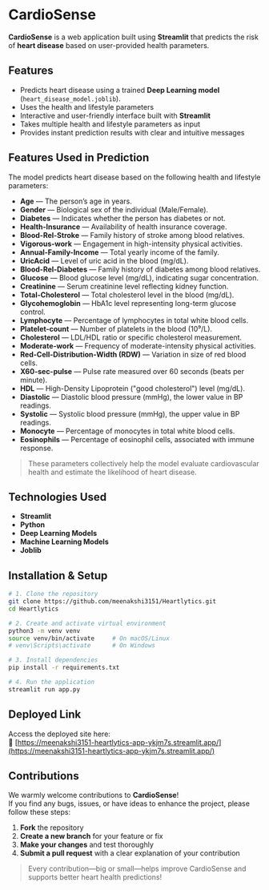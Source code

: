 #  CardioSense

**CardioSense** is a web application built using **Streamlit** that predicts the risk of **heart disease** based on user-provided health parameters.


##  Features
- Predicts heart disease using a trained **Deep Learning model** (`heart_disease_model.joblib`).
- Uses the health and lifestyle parameters
- Interactive and user-friendly interface built with **Streamlit**  
- Takes multiple health and lifestyle parameters as input  
- Provides instant prediction results with clear and intuitive messages  

##  Features Used in Prediction

The model predicts heart disease based on the following health and lifestyle parameters:

- **Age** — The person’s age in years.  
- **Gender** — Biological sex of the individual (Male/Female).  
- **Diabetes** — Indicates whether the person has diabetes or not.  
- **Health-Insurance** — Availability of health insurance coverage.  
- **Blood-Rel-Stroke** — Family history of stroke among blood relatives.  
- **Vigorous-work** — Engagement in high-intensity physical activities.  
- **Annual-Family-Income** — Total yearly income of the family.  
- **UricAcid** — Level of uric acid in the blood (mg/dL).  
- **Blood-Rel-Diabetes** — Family history of diabetes among blood relatives.  
- **Glucose** — Blood glucose level (mg/dL), indicating sugar concentration.  
- **Creatinine** — Serum creatinine level reflecting kidney function.  
- **Total-Cholesterol** — Total cholesterol level in the blood (mg/dL).  
- **Glycohemoglobin** — HbA1c level representing long-term glucose control.  
- **Lymphocyte** — Percentage of lymphocytes in total white blood cells.  
- **Platelet-count** — Number of platelets in the blood (10⁹/L).  
- **Cholesterol** — LDL/HDL ratio or specific cholesterol measurement.  
- **Moderate-work** — Frequency of moderate-intensity physical activities.  
- **Red-Cell-Distribution-Width (RDW)** — Variation in size of red blood cells.  
- **X60-sec-pulse** — Pulse rate measured over 60 seconds (beats per minute).  
- **HDL** — High-Density Lipoprotein ("good cholesterol") level (mg/dL).  
- **Diastolic** — Diastolic blood pressure (mmHg), the lower value in BP readings.  
- **Systolic** — Systolic blood pressure (mmHg), the upper value in BP readings.  
- **Monocyte** — Percentage of monocytes in total white blood cells.  
- **Eosinophils** — Percentage of eosinophil cells, associated with immune response.

>  These parameters collectively help the model evaluate cardiovascular health and estimate the likelihood of heart disease.


##  Technologies Used
- **Streamlit**
- **Python**
- **Deep Learning Models**
- **Machine Learning Models**
- **Joblib**

##  Installation & Setup

```bash
# 1. Clone the repository
git clone https://github.com/meenakshi3151/Heartlytics.git
cd Heartlytics

# 2. Create and activate virtual environment
python3 -m venv venv
source venv/bin/activate     # On macOS/Linux
# venv\Scripts\activate      # On Windows

# 3. Install dependencies
pip install -r requirements.txt

# 4. Run the application
streamlit run app.py
```

##  Deployed Link
Access the deployed site here:  
🔗 [https://meenakshi3151-heartlytics-app-ykjm7s.streamlit.app/](https://meenakshi3151-heartlytics-app-ykjm7s.streamlit.app/)


##  Contributions
We warmly welcome contributions to **CardioSense**!  
If you find any bugs, issues, or have ideas to enhance the project, please follow these steps:

1. **Fork** the repository  
2. **Create a new branch** for your feature or fix  
3. **Make your changes** and test thoroughly  
4. **Submit a pull request** with a clear explanation of your contribution  

>  Every contribution—big or small—helps improve CardioSense and supports better heart health predictions!
